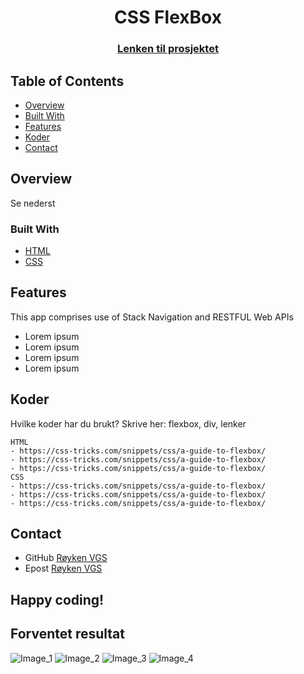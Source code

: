 
<h1 align="center">CSS FlexBox</h1>
<div align="center">
  <h3>
    <a href="https://github.com/roykenvgs/test">
      Lenken til prosjektet
    </a>
  </h3>
</div>
<!-- TABLE OF CONTENTS -->

## Table of Contents

- [Overview](#overview)
- [Built With](#built-with)
- [Features](#features)
- [Koder](#Koder)
- [Contact](#contact)

<!-- OVERVIEW -->
## Overview
Se nederst

### Built With
- [HTML](https://www.w3schools.com/html/)
- [CSS](https://www.w3schools.com/css/default.asp)

## Features
This app comprises use of Stack Navigation and RESTFUL Web APIs
- Lorem ipsum 
- Lorem ipsum 
- Lorem ipsum 
- Lorem ipsum 

## Koder
Hvilke koder har du brukt? Skrive her:
flexbox, div, lenker
```
HTML 
- https://css-tricks.com/snippets/css/a-guide-to-flexbox/
- https://css-tricks.com/snippets/css/a-guide-to-flexbox/
- https://css-tricks.com/snippets/css/a-guide-to-flexbox/
CSS 
- https://css-tricks.com/snippets/css/a-guide-to-flexbox/
- https://css-tricks.com/snippets/css/a-guide-to-flexbox/
- https://css-tricks.com/snippets/css/a-guide-to-flexbox/

```

## Contact
- GitHub [Røyken VGS](https://github.com/roykenvgs)
- Epost [Røyken VGS](mailto:test@gmail.com)


## Happy coding!

## Forventet resultat

![Image_1](./bootstrap.png)
![Image_2](./es6.jpg)
![Image_3](./images/test.jpg)
![Image_4](./images/test.jpg)
